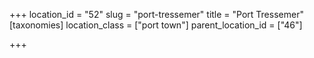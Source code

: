 +++
location_id = "52"
slug = "port-tressemer"
title = "Port Tressemer"
[taxonomies]
location_class = ["port town"]
parent_location_id = ["46"]

+++


